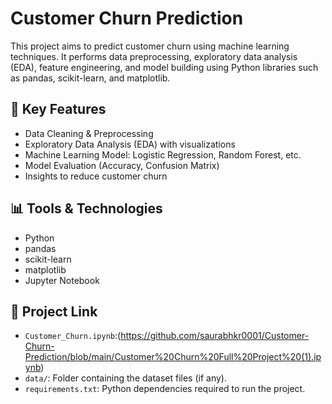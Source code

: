 # Customer Churn Prediction

This project aims to predict customer churn using machine learning techniques. It performs data preprocessing, exploratory data analysis (EDA), 
feature engineering, and model building using Python libraries such as pandas, scikit-learn, and matplotlib.

## 🚀 Key Features
- Data Cleaning & Preprocessing
- Exploratory Data Analysis (EDA) with visualizations
- Machine Learning Model: Logistic Regression, Random Forest, etc.
- Model Evaluation (Accuracy, Confusion Matrix)
- Insights to reduce customer churn

## 📊 Tools & Technologies
- Python
- pandas
- scikit-learn
- matplotlib
- Jupyter Notebook

## 📁 Project Link
- `Customer_Churn.ipynb`:(https://github.com/saurabhkr0001/Customer-Churn-Prediction/blob/main/Customer%20Churn%20Full%20Project%20(1).ipynb)
- `data/`: Folder containing the dataset files (if any).
- `requirements.txt`: Python dependencies required to run the project.

